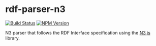 # rdf-parser-n3

[![Build Status](https://travis-ci.org/rdf-ext/rdf-parser-n3.svg?branch=master)](https://travis-ci.org/rdf-ext/rdf-parser-n3)
[![NPM Version](https://img.shields.io/npm/v/rdf-parser-n3.svg?style=flat)](https://npm.im/rdf-parser-n3)

N3 parser that follows the RDF Interface specification using the [N3.js](https://github.com/RubenVerborgh/N3.js) library.